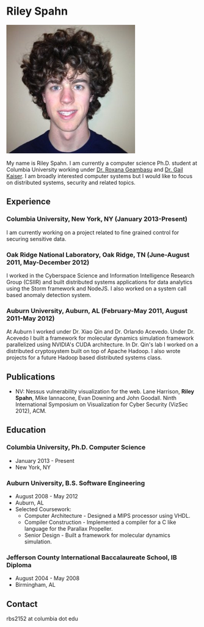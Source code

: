 # Riley Spahn

![Riley Spahn](assets/images/headshot.jpg "Riley Spahn")

My name is Riley Spahn.
I am currently a computer science Ph.D. student at Columbia University working under [Dr. Roxana Geambasu](http://www.cs.columbia.edu/~roxana/) and [Dr. Gail Kaiser](http://www.cs.columbia.edu/~kaiser/). I am broadly interested computer systems but I would like to focus on distributed systems, security and related topics.

## Experience
### Columbia University, New York, NY (January 2013-Present)
I am currently working on a project related to fine grained control for securing sensitive data.

### Oak Ridge National Laboratory, Oak Ridge, TN (June-August 2011, May-December 2012)
I worked in the Cyberspace Science and Information Intelligence Research Group (CSIIR) and built distributed systems applications for data analytics using the Storm framework and NodeJS. I also worked on a system call based anomaly detection system.

### Auburn University, Auburn, AL (February-May 2011, August 2011-May 2012)
At Auburn I worked under Dr. Xiao Qin and Dr. Orlando Acevedo. Under Dr. Acevedo I built a framework for molecular dynamics simulation framework parallelized using NVIDIA's CUDA architecture. In Dr. Qin's lab I worked on a distributed cryptosystem built on top of Apache Hadoop. I also wrote projects for a future Hadoop based distributed systems class.

## Publications
* NV: Nessus vulnerability visualization for the web. Lane Harrison, **Riley Spahn**, Mike Iannacone, Evan Downing and John Goodall.   Ninth International Symposium on Visualization for Cyber Security (VizSec 2012), ACM.

## Education
### Columbia University, Ph.D. Computer Science
* January 2013 - Present
* New York, NY

### Auburn University, B.S. Software Engineering
* August 2008 - May 2012
* Auburn, AL
* Selected Coursework:
    * Computer Architecture - Designed a MIPS processor using VHDL.
    * Compiler Construction - Implemented a compiler for a C like language for the Parallax Propeller.
    * Senior Design - Built a framework for molecular dynamics simulation.

### Jefferson County International Baccalaureate School, IB Diploma
* August 2004 - May 2008
* Birmingham, AL

## Contact
rbs2152 at columbia dot edu

